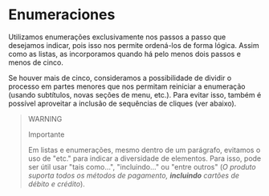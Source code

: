 # Enumeraciones

Utilizamos enumerações exclusivamente nos passos a passo que desejamos indicar, pois isso nos permite ordená-los de forma lógica. Assim como as listas, as incorporamos quando há pelo menos dois passos e menos de cinco.

Se houver mais de cinco, consideramos a possibilidade de dividir o processo em partes menores que nos permitam reiniciar a enumeração (usando subtítulos, novas seções de menu, etc.). Para evitar isso, também é possível aproveitar a inclusão de sequências de cliques (ver abaixo).

> WARNING
>
> Importante
>
> Em listas e enumerações, mesmo dentro de um parágrafo, evitamos o uso de "etc." para indicar a diversidade de elementos. Para isso, pode ser útil usar "tais como...", "incluindo..." ou "entre outros" (*O produto suporta todos os métodos de pagamento, **incluindo** cartões de débito e crédito*).

